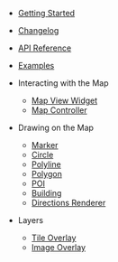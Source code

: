 - [Getting Started](/ "Map4dMap Flutter Package")
- [Changelog](changelog.md)
- [API Reference](https://pub.dev/documentation/map4d_map/latest/)
- [Examples](https://github.com/map4d/map4d-map-flutter/tree/master/example)

- Interacting with the Map
  - [Map View Widget](guides/mapview.md)
  - [Map Controller](guides/controller.md)

- Drawing on the Map
  - [Marker](guides/marker.md)
  - [Circle](guides/circle.md)
  - [Polyline](guides/polyline.md)
  - [Polygon](guides/polygon.md)
  - [POI](guides/poi.md)
  - [Building](guides/building.md)
  - [Directions Renderer](guides/directions_renderer.md)

- Layers
  - [Tile Overlay](guides/tile-overlay.md)
  - [Image Overlay](guides/image-overlay.md)

